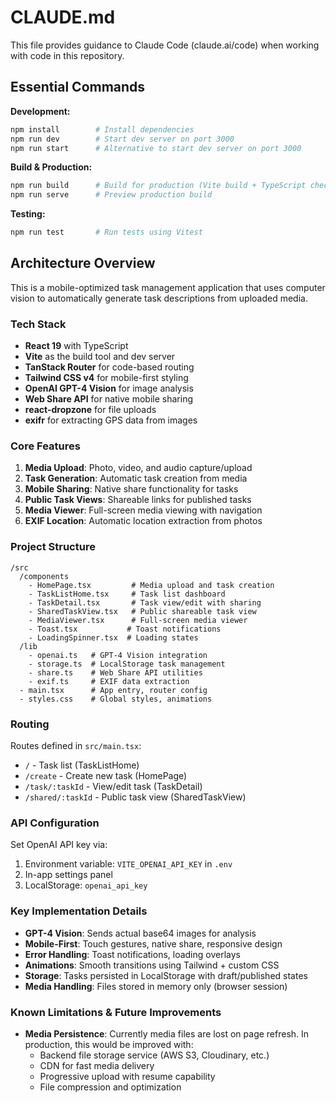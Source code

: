 # CLAUDE.md

This file provides guidance to Claude Code (claude.ai/code) when working with code in this repository.

## Essential Commands

**Development:**
```bash
npm install        # Install dependencies
npm run dev        # Start dev server on port 3000
npm run start      # Alternative to start dev server on port 3000
```

**Build & Production:**
```bash
npm run build      # Build for production (Vite build + TypeScript check)
npm run serve      # Preview production build
```

**Testing:**
```bash
npm run test       # Run tests using Vitest
```

## Architecture Overview

This is a mobile-optimized task management application that uses computer vision to automatically generate task descriptions from uploaded media.

### Tech Stack
- **React 19** with TypeScript
- **Vite** as the build tool and dev server
- **TanStack Router** for code-based routing
- **Tailwind CSS v4** for mobile-first styling
- **OpenAI GPT-4 Vision** for image analysis
- **Web Share API** for native mobile sharing
- **react-dropzone** for file uploads
- **exifr** for extracting GPS data from images

### Core Features
1. **Media Upload**: Photo, video, and audio capture/upload
2. **Task Generation**: Automatic task creation from media
3. **Mobile Sharing**: Native share functionality for tasks
4. **Public Task Views**: Shareable links for published tasks
5. **Media Viewer**: Full-screen media viewing with navigation
6. **EXIF Location**: Automatic location extraction from photos

### Project Structure

```
/src
  /components
    - HomePage.tsx         # Media upload and task creation
    - TaskListHome.tsx     # Task list dashboard
    - TaskDetail.tsx       # Task view/edit with sharing
    - SharedTaskView.tsx   # Public shareable task view
    - MediaViewer.tsx      # Full-screen media viewer
    - Toast.tsx           # Toast notifications
    - LoadingSpinner.tsx  # Loading states
  /lib
    - openai.ts   # GPT-4 Vision integration
    - storage.ts  # LocalStorage task management
    - share.ts    # Web Share API utilities
    - exif.ts     # EXIF data extraction
  - main.tsx      # App entry, router config
  - styles.css    # Global styles, animations
```

### Routing

Routes defined in `src/main.tsx`:
- `/` - Task list (TaskListHome)
- `/create` - Create new task (HomePage)
- `/task/:taskId` - View/edit task (TaskDetail)
- `/shared/:taskId` - Public task view (SharedTaskView)

### API Configuration

Set OpenAI API key via:
1. Environment variable: `VITE_OPENAI_API_KEY` in `.env`
2. In-app settings panel
3. LocalStorage: `openai_api_key`

### Key Implementation Details

- **GPT-4 Vision**: Sends actual base64 images for analysis
- **Mobile-First**: Touch gestures, native share, responsive design
- **Error Handling**: Toast notifications, loading overlays
- **Animations**: Smooth transitions using Tailwind + custom CSS
- **Storage**: Tasks persisted in LocalStorage with draft/published states
- **Media Handling**: Files stored in memory only (browser session)

### Known Limitations & Future Improvements

- **Media Persistence**: Currently media files are lost on page refresh. In production, this would be improved with:
  - Backend file storage service (AWS S3, Cloudinary, etc.)
  - CDN for fast media delivery
  - Progressive upload with resume capability
  - File compression and optimization